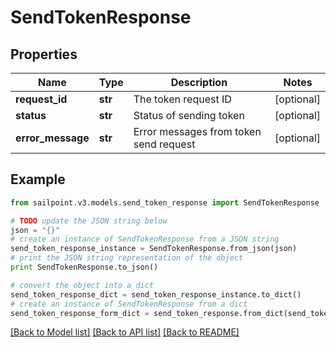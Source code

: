 # SendTokenResponse


## Properties

Name | Type | Description | Notes
------------ | ------------- | ------------- | -------------
**request_id** | **str** | The token request ID | [optional] 
**status** | **str** | Status of sending token | [optional] 
**error_message** | **str** | Error messages from token send request | [optional] 

## Example

```python
from sailpoint.v3.models.send_token_response import SendTokenResponse

# TODO update the JSON string below
json = "{}"
# create an instance of SendTokenResponse from a JSON string
send_token_response_instance = SendTokenResponse.from_json(json)
# print the JSON string representation of the object
print SendTokenResponse.to_json()

# convert the object into a dict
send_token_response_dict = send_token_response_instance.to_dict()
# create an instance of SendTokenResponse from a dict
send_token_response_form_dict = send_token_response.from_dict(send_token_response_dict)
```
[[Back to Model list]](../README.md#documentation-for-models) [[Back to API list]](../README.md#documentation-for-api-endpoints) [[Back to README]](../README.md)


